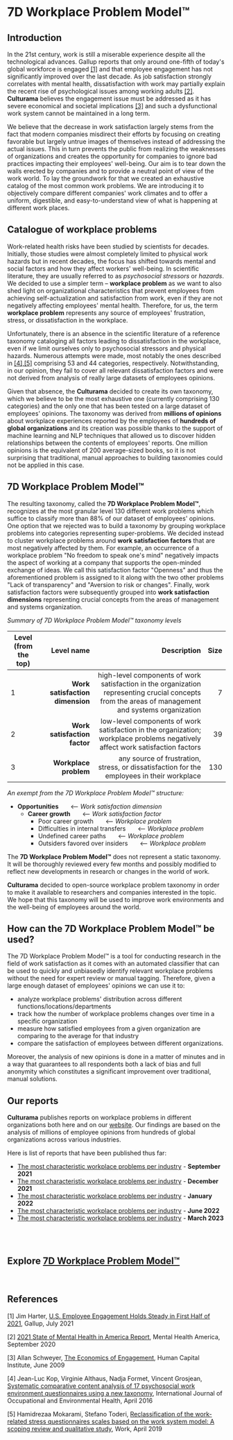# 7D Workplace Problem Model™

## Introduction

In the 21st century, work is still a miserable experience despite all the technological advances. Gallup reports that
only around one-fifth of today's global workforce is
engaged [[1]](https://github.com/kirkofypsi/7DWorkProblemModel/blob/main/README.md#references) and that employee
engagement has not significantly improved over the last decade. As job satisfaction strongly correlates with mental
health, dissatisfaction with work may partially explain the recent rise of psychological issues among working
adults [[2]](https://github.com/kirkofypsi/7DWorkProblemModel/blob/main/README.md#references).
__Culturama__ believes the engagement issue must be addressed as it has severe
economical and societal implications [[3]](https://github.com/kirkofypsi/7DWorkProblemModel/blob/main/README.md#references)
and such a dysfunctional work system cannot be maintained in a long term.

We believe that the decrease in work satisfaction largely stems from the fact that modern companies misdirect their efforts
by focusing on creating favorable but largely untrue images of themselves instead of addressing the actual issues. This in turn prevents the public
from realizing the weaknesses of organizations and creates the opportunity for companies to ignore bad practices
impacting their employees' well-being. Our aim is to tear down the walls erected by companies and to provide a neutral point of 
view of the work world. To lay the groundwork for that we created an exhaustive catalog of the most common work
problems. We are introducing it to objectively compare different companies' work climates and to offer
a uniform, digestible, and easy-to-understand view of what is happening
at different work places.

## Catalogue of workplace problems

Work-related health risks have been studied by scientists for decades. Initially, those studies were almost completely
limited to physical work hazards but in recent decades, the focus has shifted towards mental and social factors and
how they affect workers' well-being. In scientific literature, they are usually referred to as *psychosocial stressors* or
*hazards*. We decided to use a simpler term – __workplace problem__ as we want to also shed light on organizational characteristics
that prevent employees from achieving self-actualization and satisfaction from work, even if they are not
negatively affecting employees' mental health. Therefore, for us, the term __workplace problem__ represents any source of employees'
frustration, stress, or dissatisfaction in the workplace.

Unfortunately, there is an absence in the scientific literature of a reference taxonomy cataloging all factors leading
to dissatisfaction in the workplace, even if we limit ourselves only to psychosocial stressors and physical hazards.
Numerous attempts were made, most notably the ones described
in [[4],[5]](https://github.com/kirkofypsi/7DWorkProblemModel/blob/main/README.md#references) comprising 53 and 44
categories, respectively. Notwithstanding, in our opinion, they fail to cover all relevant dissatisfaction factors and were not
derived from analysis of really large datasets of employees opinions.

Given that absence, the __Culturama__ decided to create its own taxonomy, which we believe to be the
most exhaustive one (currently comprising 130 categories) and the only one that has been tested on a large dataset of
employees' opinions. The taxonomy was derived from __millions of opinions__ about workplace experiences
reported by the employees of __hundreds of global organizations__ and its creation was possible thanks to the support of machine
learning and NLP techniques that allowed us to discover hidden relationships between the contents of employees' reports.
One million opinions is the equivalent of 200 average-sized books, so it is not surprising that traditional, manual
approaches to building taxonomies could not be applied in this case.

## 7D Workplace Problem Model™

The resulting taxonomy, called the __7D Workplace Problem Model™__, recognizes at the most granular level 130 different work
problems which suffice to classify more than 88% of our dataset of employees' opinions. One option that we rejected
was to build a taxonomy by grouping workplace problems into categories representing super-problems. We decided instead to
cluster workplace problems around __work satisfaction factors__ that are most negatively affected by them. For example, an
occurrence of a workplace problem "No freedom to speak one's mind" negatively impacts the aspect of
working at a company that supports the open-minded exchange of ideas. We call this satisfaction factor "Openness" and thus
the aforementioned problem is assigned to it along with the two other problems "Lack of transparency" and "Aversion
to risk or changes". Finally, work satisfaction factors were subsequently grouped into __work satisfaction dimensions__
representing crucial concepts from the areas of management and systems organization.

*Summary of 7D Workplace Problem Model™ taxonomy levels*

| Level (from the top)  |      Level name      |  Description  | Size |
|-----------------------|---------------------:|--------------:|-----:| 
|  1|  __Work satisfaction dimension__ |  high-level components of work satisfaction in the organization representing crucial concepts from the areas of management and systems organization | 7 |
|  2|  __Work satisfaction factor__   | low-level components of work satisfaction in the organization; workplace problems negatively affect work satisfaction factors | 39 |
|  3| __Workplace problem__ | any source of frustration, stress, or dissatisfaction for the employees in their workplace | 130 |

*An exempt from the 7D Workplace Problem Model™ structure:*

* __Opportunities__  &nbsp; &nbsp; &nbsp;  <-- *Work satisfaction dimension*
    * __Career growth__  &nbsp; &nbsp; &nbsp; <-- *Work satisfaction factor*
        * Poor career growth &nbsp; &nbsp; &nbsp; <-- *Workplace problem*
        * Difficulties in internal transfers &nbsp; &nbsp; &nbsp; <-- *Workplace problem*
        * Undefined career paths &nbsp; &nbsp; &nbsp; <-- *Workplace problem*
        * Outsiders favored over insiders &nbsp; &nbsp; &nbsp; <-- *Workplace problem*

The __7D Workplace Problem Model™__ does not represent a static taxonomy. It will be thoroughly reviewed every few  months and 
possibly modified to reflect new developments in research or changes in the world of work.

__Culturama__ decided to open-source workplace problem taxonomy in order to make it available to
researchers and companies interested in the topic. We hope that this taxonomy will be used to improve work
environments and the well-being of employees around the world.

## How can the 7D Workplace Problem Model™ be used?

The 7D Workplace Problem Model™ is a tool for conducting research in the field of work satisfaction as it comes with an
automated classifier that can be used to quickly and unbiasedly identify relevant workplace problems without the need for
expert review or manual tagging. Therefore, given a large enough dataset of employees' opinions
we can use it to:

* analyze workplace problems' distribution across different functions/locations/departments
* track how the number of workplace problems changes over time in a specific organization
* measure how satisfied employees from a given organization are comparing to the average for that industry
* compare the satisfaction of employees between different organizations.

Moreover, the analysis of new opinions is done in a matter of minutes and in a way that guarantees to all respondents
both a lack of bias and full anonymity which constitutes a significant improvement over traditional, manual solutions.

## Our reports

__Culturama__ publishes reports on workplace problems in
different organizations both here and on our [website](https://culturama.is). Our findings are based on the analysis of millions of employee opinions from hundreds of global organizations across various industries.

Here is list of reports that have been published thus far:
* [The most characteristic workplace problems per industry](reports/industry_report_22_09_21.md) - __September 2021__
* [The most characteristic workplace problems per industry](reports/industry_report_22_12_21.md) - __December 2021__
* [The most characteristic workplace problems per industry](reports/industry_report_26_01_22.md) - __January 2022__
* [The most characteristic workplace problems per industry](reports/industry_report_28_06_22.md) - __June 2022__
* [The most characteristic workplace problems per industry](reports/industry_report_10_03_23.md) - __March 2023__

<br/>
<br/>

## Explore [ 7D Workplace Problem Model™](taxonomy.md)

<br/>

## References

[1] Jim Harter, [U.S. Employee Engagement Holds Steady in First Half of 2021](https://www.gallup.com/workplace/352949/employee-engagement-holds-steady-first-half-2021.aspx),
Gallup, July 2021

[2] [2021 State of Mental Health in America Report](https://mhanational.org/issues/state-mental-health-america),
Mental Health America, September 2020

[3] Allan Schweyer, [The Economics of Engagement](https://www.enterpriseengagement.org/articles/content/8288917/the-economics-of-engagement/),
Human Capital Institute, June 2009

[4] Jean-Luc Kop, Virginie Althaus, Nadja Formet, Vincent Grosjean, [Systematic comparative content analysis of 17
psychosocial work environment questionnaires using a new taxonomy](https://www.researchgate.net/publication/304707060_Systematic_comparative_content_analysis_of_17_psychosocial_work_environment_questionnaires_using_a_new_taxonomy),
International Journal of Occupational and Environmental Health, April 2016

[5]  Hamidrezaa Mokarami, Stefano Toderi, [Reclassification of the work-related stress questionnaires scales based on the
work system model: A scoping review and qualitative study](https://www.researchgate.net/publication/337758774_Work_xx_20xx_x-xx_Reclassification_of_the_work-related_stress_questionnaires_scales_based_on_the_work_system_model_A_scoping_review_and_qualitative_study),
Work, April 2019

<!-- Global site tag (gtag.js) - Google Analytics -->
<script async src="https://www.googletagmanager.com/gtag/js?id=G-YVBM7MM6EQ"></script>
<script>
  window.dataLayer = window.dataLayer || [];
  function gtag(){dataLayer.push(arguments);}
  gtag('js', new Date());

  gtag('config', 'G-YVBM7MM6EQ');
</script>
